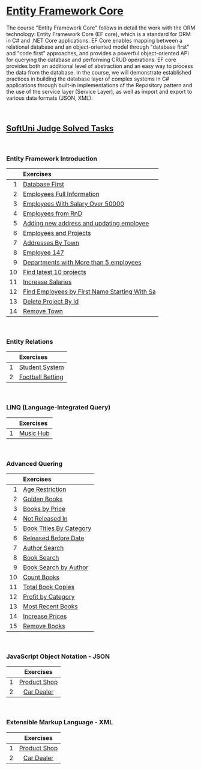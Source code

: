 # [Entity Framework Core](https://softuni.bg/trainings/3966/entity-framework-core-february-2023)

The course "Entity Framework Core" follows in detail the work with the ORM technology: Entity Framework Core (EF core), which is a standard for ORM in C# and .NET Core applications. EF Core enables mapping between a relational database and an object-oriented model through "database first" and "code first" approaches, and provides a powerful object-oriented API for querying the database and performing CRUD operations. EF core provides both an additional level of abstraction and an easy way to process the data from the database. In the course, we will demonstrate established practices in building the database layer of complex systems in C# applications through built-in implementations of the Repository pattern and the use of the service layer (Service Layer), as well as import and export to various data formats (JSON, XML).

&nbsp;

## [SoftUni Judge Solved Tasks](https://judge.softuni.org/Contests#!/List/ByCategory/68/CSharp-Databases-Advanced-Exercises)

&nbsp;

### Entity Framework Introduction

|  | Exercises | 
| ---: | :--- |  
| 1 | [Database First][1] | 
| 2 | [Employees Full Information][2] | 
| 3 | [Employees With Salary Over 50000][3]| 
| 4 | [Employees from RnD][4] | 
| 5 | [Adding new address and updating employee][5]
| 6 | [Employees and Projects][6] | 
| 7 | [Addresses By Town][7] | 
| 8 | [Employee 147][8] | 
| 9 | [Departments with More than 5 employees][9] | 
| 10 | [Find latest 10 projects][10]| 
| 11 | [Increase Salaries][11] | 
| 12 | [Find Employees by First Name Starting With Sa][12] | 
| 13 | [Delete Project By Id][13] | 
| 14 | [Remove Town][14] | 

&nbsp;

### Entity Relations

|  | Exercises | 
| ---: | :--- |  
| 1 | [Student System][15] | 
| 2 | [Football Betting][16] | 

&nbsp;

### LINQ (Language-Integrated Query)

|  | Exercises | 
| ---: | :--- |  
| 1 | [Music Hub][17] | 


&nbsp;

### Advanced Quering

|  | Exercises | 
| ---: | :--- |  
| 1 | [Age Restriction][18] | 
| 2 | [Golden Books][19] | 
| 3 | [Books by Price][20]| 
| 4 | [Not Released In][21] | 
| 5 | [Book Titles By Category][22]
| 6 | [Released Before Date][23] | 
| 7 | [Author Search][24] | 
| 8 | [Book Search][25] | 
| 9 | [Book Search by Author][26] | 
| 10 | [Count Books][27]| 
| 11 | [Total Book Copies][28] | 
| 12 | [Profit by Category][29] | 
| 13 | [Most Recent Books][30] | 
| 14 | [Increase Prices][31] | 
| 15 | [Remove Books][32] |

&nbsp;

### JavaScript Object Notation - JSON

|  | Exercises | 
| ---: | :---: |  
| 1 | [Product Shop][33] | 
| 2 | [Car Dealer][34] | 


&nbsp;

### Extensible Markup Language - XML

|  | Exercises | 
| ---: | :---: |  
| 1 | [Product Shop][35] | 
| 2 | [Car Dealer][36] | 


&nbsp;

[1]: https://github.com/Krasipeace/SoftUni/tree/main/EF%20Core/1.%20EF%20Introduction/1.%20Database%20First
[2]: https://github.com/Krasipeace/SoftUni/tree/main/EF%20Core/1.%20EF%20Introduction/2.%20Employees%20Full%20Information
[3]: https://github.com/Krasipeace/SoftUni/tree/main/EF%20Core/1.%20EF%20Introduction/3.%20Employees%20With%20Salary%20Over%2050000
[4]: https://github.com/Krasipeace/SoftUni/tree/main/EF%20Core/1.%20EF%20Introduction/4.%20Employees%20from%20RnD
[5]: https://github.com/Krasipeace/SoftUni/tree/main/EF%20Core/1.%20EF%20Introduction/5.%20Adding%20new%20address%20and%20updating%20employee
[6]: https://github.com/Krasipeace/SoftUni/tree/main/EF%20Core/1.%20EF%20Introduction/6.%20Employees%20and%20Projects
[7]: https://github.com/Krasipeace/SoftUni/tree/main/EF%20Core/1.%20EF%20Introduction/7.%20Addresses%20By%20Town
[8]: https://github.com/Krasipeace/SoftUni/tree/main/EF%20Core/1.%20EF%20Introduction/8.%20Employee147
[9]: https://github.com/Krasipeace/SoftUni/tree/main/EF%20Core/1.%20EF%20Introduction/9.%20Departments%20with%20More%20than%205%20employees
[10]: https://github.com/Krasipeace/SoftUni/tree/main/EF%20Core/1.%20EF%20Introduction/10.%20Find%20latest%2010%20projects
[11]: https://github.com/Krasipeace/SoftUni/tree/main/EF%20Core/1.%20EF%20Introduction/11.%20Increase%20Salaries
[12]: https://github.com/Krasipeace/SoftUni/tree/main/EF%20Core/1.%20EF%20Introduction/12.%20Find%20Employees%20by%20First%20Name%20Starting%20With%20Sa
[13]: https://github.com/Krasipeace/SoftUni/tree/main/EF%20Core/1.%20EF%20Introduction/13.%20Delete%20Project%20By%20Id
[14]: https://github.com/Krasipeace/SoftUni/tree/main/EF%20Core/1.%20EF%20Introduction/14.%20Remove%20Town

[15]: https://github.com/Krasipeace/SoftUni/tree/main/EF%20Core/2.%20Entity%20Relations/Student%20System
[16]: https://github.com/Krasipeace/SoftUni/tree/main/EF%20Core/2.%20Entity%20Relations/Football%20Betting

[17]: https://github.com/Krasipeace/SoftUni/tree/main/EF%20Core/3.%20LINQ/MusicHub

[18]: https://github.com/Krasipeace/SoftUni/commit/7019e80f6666c014378867c176a9823042c9e33d#diff-4c80e0506cd86233ec7d1f845bad456e79953559c1a9b6199234514787f39725
[19]: https://github.com/Krasipeace/SoftUni/commit/20c851387ccf70518724b9d495e79be3f0eb4dba
[20]: https://github.com/Krasipeace/SoftUni/commit/f55238802fcd3e5c041b25c28513e8d039a341a7
[21]: https://github.com/Krasipeace/SoftUni/commit/e99b8658373046385c112b846006b7ce491d0f8e
[22]: https://github.com/Krasipeace/SoftUni/commit/60df27b70aa813620e2216eef8ef55250af7dee5
[23]: https://github.com/Krasipeace/SoftUni/commit/781153ccd0beeb9977bc88dfd91d7d5f38c3ae79
[24]: https://github.com/Krasipeace/SoftUni/commit/27994639365a17331728efe8a17e9b86853ab2ba
[25]: https://github.com/Krasipeace/SoftUni/commit/9c69317d3b79e5e8263581fd29ffb7427d175307
[26]: https://github.com/Krasipeace/SoftUni/commit/c787084665f0e6f62e7a85471f82ec2cde37b7a7
[27]: https://github.com/Krasipeace/SoftUni/commit/42be0c9f8c6237e16cbcf0d1b59622aa41d166ce
[28]: https://github.com/Krasipeace/SoftUni/commit/5c72298d91eb1c779dac642863b0bb5dc019bc59
[29]: https://github.com/Krasipeace/SoftUni/commit/ba272d61932189139bddd1309b70ccef14687dd0
[30]: https://github.com/Krasipeace/SoftUni/commit/59ab28e5a9b597cb0373fb6bc79807f8f93fc0b9
[31]: https://github.com/Krasipeace/SoftUni/commit/9ca7e830a5ada57c55493dd6f18035bb1238ac09
[32]: https://github.com/Krasipeace/SoftUni/commit/7a05810e389e93f428384c3d7c20ba476639b773

[33]: https://github.com/Krasipeace/SoftUni/tree/main/EF%20Core/5.%20JSON/ProductShop
[34]: https://github.com/Krasipeace/SoftUni/tree/main/EF%20Core/5.%20JSON/CarDealer

[35]: https://github.com/Krasipeace/SoftUni/tree/main/EF%20Core/6.%20XML/ProductShop
[36]: https://github.com/Krasipeace/SoftUni/tree/main/EF%20Core/6.%20XML/CarDealer